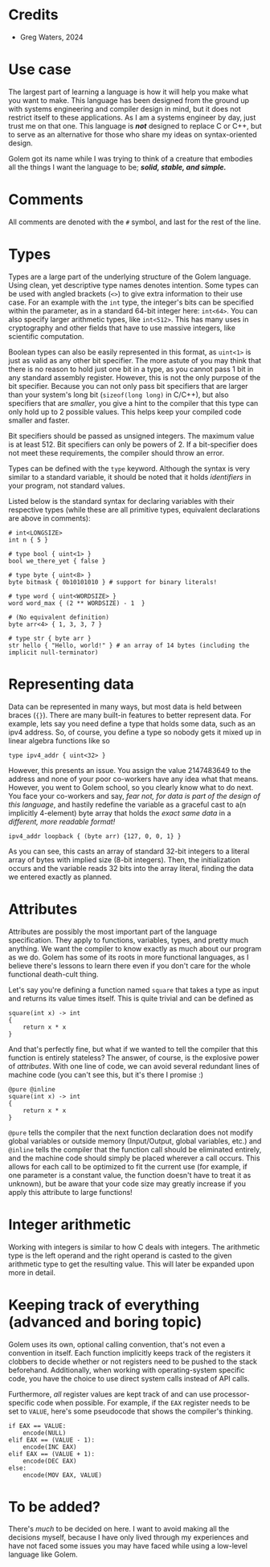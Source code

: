 # Credits
- Greg Waters, 2024

# Use case
The largest part of learning a language is how it will help you make what you want to make. This language has been designed from the ground up with systems engineering and compiler design in mind,
but it does not restrict itself to these applications.
As I am a systems engineer by day, just trust me on that one. This language is ***not*** designed to replace C or C++, but to serve as an alternative for those who share my ideas on syntax-oriented design.

Golem got its name while I was trying to think of a creature that embodies all the things I want the language to be; ***solid, stable, and simple.***

# Comments
All comments are denoted with the `#` symbol, and last for the rest of the line.

# Types
Types are a large part of the underlying structure of the Golem language. Using clean, yet descriptive type names denotes intention.
Some types can be used with angled brackets (`<>`) to give extra information to their use case.
For an example with the `int` type, the integer's bits can be specified within the parameter, as in a standard 64-bit integer here: `int<64>`.
You can also specify larger arithmetic types, like `int<512>`. This has many uses in cryptography and other fields that have to use massive integers, like scientific computation.

Boolean types can also be easily represented in this format, as `uint<1>` is just as valid as any other bit specifier. The more astute of you may think that there is no reason to hold just one
bit in a type, as you cannot pass 1 bit in any standard assembly register. However, this is not the only purpose of the bit specifier.
Because you can not only pass bit specifiers that are larger than your system's long bit (`sizeof(long long)` in C/C++),
but also specifiers that are *smaller*, you give a hint to the compiler that this type can only hold up to 2 possible values. This helps keep your compiled code smaller and faster.

Bit specifiers should be passed as unsigned integers. The maximum value is at least 512. Bit specifiers can only be powers of 2.
If a bit-specifier does not meet these requirements, the compiler should throw an error.

Types can be defined with the `type` keyword. Although the syntax is very similar to a standard variable, it should be noted that it holds *identifiers* in your program, not standard values.

Listed below is the standard syntax for declaring variables with their respective types
(while these are all primitive types, equivalent declarations are above in comments):
```
# int<LONGSIZE>
int n { 5 }

# type bool { uint<1> }
bool we_there_yet { false }

# type byte { uint<8> }
byte bitmask { 0b10101010 } # support for binary literals!

# type word { uint<WORDSIZE> }
word word_max { (2 ** WORDSIZE) - 1  }

# (No equivalent definition)
byte arr<4> { 1, 3, 3, 7 }

# type str { byte arr }
str hello { "Hello, world!" } # an array of 14 bytes (including the implicit null-terminator)
```

# Representing data
Data can be represented in many ways, but most data is held between braces (`{}`). There are many built-in features to better represent data.
For example, lets say you need define a type that holds some data, such as an ipv4 address. So, of course, you define a type so nobody gets it mixed up in linear algebra functions like so
```
type ipv4_addr { uint<32> }
```
However, this presents an issue. You assign the value 2147483649 to the address and none of your poor co-workers have any idea what that means. However, you went to Golem school, so you clearly know what to do next. You face your co-workers and say, *fear not, for data is part of the design of this language*, and hastily redefine the variable as a graceful cast to a(n implicitly 4-element) byte array that holds the *exact same data* in a *different, more readable format!*
```
ipv4_addr loopback { (byte arr) {127, 0, 0, 1} }
```
As you can see, this casts an array of standard 32-bit integers to a literal array of bytes with implied size (8-bit integers). Then, the initialization occurs and the variable reads 32 bits into the array literal, finding the data we entered exactly as planned.

# Attributes
Attributes are possibly the most important part of the language specification. They apply to functions, variables, types, and pretty much anything.
We want the compiler to know exactly as much about our program as we do. Golem has some of its roots in more functional languages,
as I believe there's lessons to learn there even if you don't care for the whole functional death-cult thing.

Let's say you're defining a function named `square` that takes a type as input and returns its value times itself. This is quite trivial and can be defined as
```
square(int x) -> int
{
    return x * x
}
```
And that's perfectly fine, but what if we wanted to tell the compiler that this function is entirely stateless? The answer, of course, is the explosive power of *attributes*.
With one line of code, we can avoid several redundant lines of machine code (you can't see this, but it's there I promise :)
```
@pure @inline
square(int x) -> int
{
    return x * x
}
```
`@pure` tells the compiler that the next function declaration does not modify global variables or outside memory (Input/Output, global variables, etc.) and
`@inline` tells the compiler that the function call should be eliminated entirely, and the machine code should simply be placed wherever a call occurs.
This allows for each call to be optimized to fit the current use (for example, if one parameter is a constant value, the function doesn't have to treat it as unknown),
but be aware that your code size may greatly increase if you apply this attribute to large functions!

# Integer arithmetic

Working with integers is similar to how C deals with integers. The arithmetic type is the left operand and the right operand is casted to the given arithmetic type to get the resulting value.
This will later be expanded upon more in detail.

# Keeping track of everything (advanced and boring topic)
Golem uses its own, optional calling convention, that's not even a convention in itself.
Each function implicitly keeps track of the registers it clobbers to decide whether or not registers need to be pushed to the stack beforehand.
Additionally, when working with operating-system specific code, you have the choice to use direct system calls instead of API calls.

Furthermore, *all* register values are kept track of and can use processor-specific code when possible.
For example, if the `EAX` register needs to be set to `VALUE`, here's some pseudocode that shows the compiler's thinking.
```
if EAX == VALUE:
    encode(NULL)
elif EAX == (VALUE - 1):
    encode(INC EAX)
elif EAX == (VALUE + 1):
    encode(DEC EAX)
else:
    encode(MOV EAX, VALUE)
```

# To be added?
There's *much* to be decided on here. I want to avoid making all the decisions myself,
because I have only lived through my experiences and have not faced some issues you may have faced while using a low-level language like Golem.

